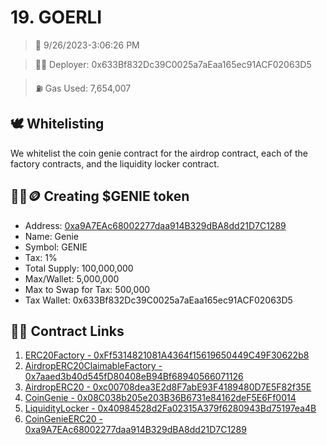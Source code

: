 # 19. GOERLI
<blockquote>📅 9/26/2023-3:06:26 PM</blockquote>

<blockquote>🧞‍♂️ Deployer: 0x633Bf832Dc39C0025a7aEaa165ec91ACF02063D5</blockquote>

<blockquote>⛽️ Gas Used: 7,654,007</blockquote>

## 🕊️ Whitelisting
We whitelist the coin genie contract for the airdrop contract, each of the factory contracts, and the liquidity locker contract.
## 🧞‍♂️🪙 Creating $GENIE token
- Address: [0xa9A7EAc68002277daa914B329dBA8dd21D7C1289](https://goerli.etherscan.io/token/0xa9A7EAc68002277daa914B329dBA8dd21D7C1289)
- Name: Genie
- Symbol: GENIE
- Tax: 1%
- Total Supply: 100,000,000
- Max/Wallet: 5,000,000
- Max to Swap for Tax: 500,000
- Tax Wallet: 0x633Bf832Dc39C0025a7aEaa165ec91ACF02063D5
## 👷‍♂️ Contract Links
1. [ERC20Factory - 0xFf5314821081A4364f15619650449C49F30622b8](https://goerli.etherscan.io/address/0xFf5314821081A4364f15619650449C49F30622b8)
2. [AirdropERC20ClaimableFactory - 0x7aaed3b40d545fD80408eB94Bf68940566071126](https://goerli.etherscan.io/address/0x7aaed3b40d545fD80408eB94Bf68940566071126)
3. [AirdropERC20 - 0xc00708dea3E2d8F7abE93F4189480D7E5F82f35E](https://goerli.etherscan.io/address/0xc00708dea3E2d8F7abE93F4189480D7E5F82f35E)
4. [CoinGenie - 0x08C038b205e203B36B6731e84162deF5E6Ff0014](https://goerli.etherscan.io/address/0x08C038b205e203B36B6731e84162deF5E6Ff0014)
5. [LiquidityLocker - 0x40984528d2Fa02315A379f6280943Bd75197ea4B](https://goerli.etherscan.io/address/0x40984528d2Fa02315A379f6280943Bd75197ea4B)
6. [CoinGenieERC20 - 0xa9A7EAc68002277daa914B329dBA8dd21D7C1289](https://goerli.etherscan.io/address/0xa9A7EAc68002277daa914B329dBA8dd21D7C1289)
